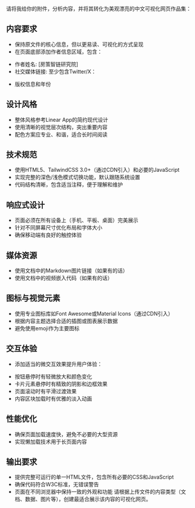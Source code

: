请将我给你的附件，分析内容，并将其转化为美观漂亮的中文可视化网页作品集：
## 内容要求
- 保持原文件的核心信息，但以更易读、可视化的方式呈现
- 在页面底部添加作者信息区域，包含：    
 * 作者姓名: [房策智链研究院]
 * 社交媒体链接: 至少包含Twitter/X：  
- 版权信息和年份
## 设计风格
- 整体风格参考Linear App的简约现代设计
- 使用清晰的视觉层次结构，突出重要内容
- 配色方案应专业、和谐，适合长时间阅读
## 技术规范
- 使用HTML5、TailwindCSS 3.0+（通过CDN引入）和必要的JavaScript
- 实现完整的深色/浅色模式切换功能，默认跟随系统设置
- 代码结构清晰，包含适当注释，便于理解和维护
## 响应式设计
- 页面必须在所有设备上（手机、平板、桌面）完美展示
- 针对不同屏幕尺寸优化布局和字体大小
- 确保移动端有良好的触控体验
## 媒体资源
- 使用文档中的Markdown图片链接（如果有的话）
- 使用文档中的视频嵌入代码（如果有的话）
## 图标与视觉元素
- 使用专业图标库如Font Awesome或Material Icons（通过CDN引入）
- 根据内容主题选择合适的插图或图表展示数据
- 避免使用emoji作为主要图标
## 交互体验
- 添加适当的微交互效果提升用户体验：    
 * 按钮悬停时有轻微放大和颜色变化    
 * 卡片元素悬停时有精致的阴影和边框效果    
 * 页面滚动时有平滑过渡效果    
 * 内容区块加载时有优雅的淡入动画
## 性能优化
- 确保页面加载速度快，避免不必要的大型资源
- 实现懒加载技术用于长页面内容
## 输出要求
- 提供完整可运行的单一HTML文件，包含所有必要的CSS和JavaScript
- 确保代码符合W3C标准，无错误警告
- 页面在不同浏览器中保持一致的外观和功能
请根据上传文件的内容类型（文档、数据、图片等），创建最适合展示该内容的可视化网页。